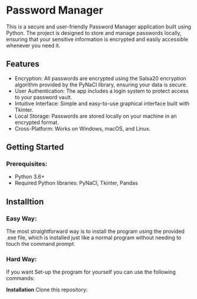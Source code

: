 # Password Manager
This is a secure and user-friendly Password Manager application built using Python. The project is designed to store and manage passwords locally, ensuring that your sensitive information is encrypted and easily accessible whenever you need it.

## Features
- Encryption: All passwords are encrypted using the Salsa20 encryption algorithm provided by the PyNaCl library, ensuring your data is secure.
- User Authentication: The app includes a login system to protect access to your password vault.
- Intuitive Interface: Simple and easy-to-use graphical interface built with Tkinter.
- Local Storage: Passwords are stored locally on your machine in an encrypted format.
- Cross-Platform: Works on Windows, macOS, and Linux.

## Getting Started
### Prerequisites:
- Python 3.6+
- Required Python libraries: PyNaCl, Tkinter, Pandas

## Installtion
### Easy Way:
The most straightforward way is to install the program using the provided .exe file, which is installed just like a normal program without needing to touch the command prompt.

### Hard Way:
If you want Set-up the program for yourself you can use the following commands:

**Installation**
Clone this repository:

